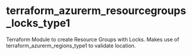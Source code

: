 # terraform_azurerm_resourcegroups_locks_type1
Terraform Module to create Resource Groups with Locks. Makes use of terraform_azurerm_regions_type1 to validate location.
